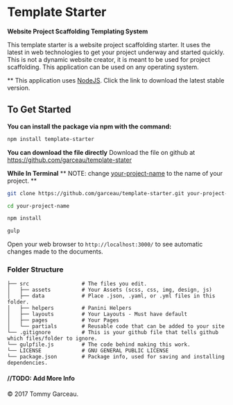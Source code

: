 # Template Starter

<b>Website Project Scaffolding Templating System</b>

This template starter is a website project scaffolding starter. It uses the latest in web technologies to get your project underway and started quickly. This is not a dynamic website creator, it is meant to be used for project scaffolding. This application can be used on any operating system.

** This application uses [NodeJS](http://nodejs.org). Click the link to download the latest stable version. 

## To Get Started
<b>You can install the package via npm with the command: </b>
```bash
npm install template-starter
```

<b>You can download the file directly</b>
Download the file on github at https://github.com/garceau/template-stater 

<b>While In Terminal</b> **  NOTE: change <u>your-project-name</u> to the name of your project. **
```bash
git clone https://github.com/garceau/template-starter.git your-project-name

cd your-project-name

npm install

gulp
```
Open your web browser to <code>http://localhost:3000/</code> to see automatic changes made to the documents.

### Folder Structure
>
> 

    ├── src                 # The files you edit.
    │   ├── assets          # Your Assets (scss, css, img, design, js)
    │   ├── data            # Place .json, .yaml, or .yml files in this folder.
    │   ├── helpers         # Panini Helpers
    │   ├── layouts         # Your Layouts - Must have default
    │   ├── pages           # Your Pages
    │   └── partials        # Reusable code that can be added to your site
    └── .gitignore          # This is your github file that tells github which files/folder to ignore.
    └── gulpfile.js         # The code behind making this work.
    └── LICENSE             # GNU GENERAL PUBLIC LICENSE
    └── package.json        # Package info, used for saving and installing dependencies.

#### //TODO: Add More Info




&copy;  2017 Tommy Garceau.

